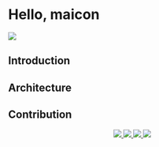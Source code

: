 # Hello, maicon


 <a href='https://github.com/maicon-lk23/kju-setup' target="_blank">
     <img src="https://img.shields.io/badge/Github-000000?style=flat-square&logo=Github&logoColor=white"/>
  </a>

## Introduction


## Architecture


## Contribution

<p align="center"> 
  <a href='' target="_blank">
     <img src="https://img.shields.io/badge/Github-000000?style=flat-square&logo=Github&logoColor=white"/>
  </a>
  <a href='' target="_blank">
     <img src="https://img.shields.io/badge/Github-000000?style=flat-square&logo=Github&logoColor=white"/>
  </a>
  <a href='' target="_blank">
     <img src="https://img.shields.io/badge/Github-000000?style=flat-square&logo=Github&logoColor=white"/>
  </a>
  <a href='' target="_blank">
     <img src="https://img.shields.io/badge/Github-000000?style=flat-square&logo=Github&logoColor=white"/>
  </a>
</p>

